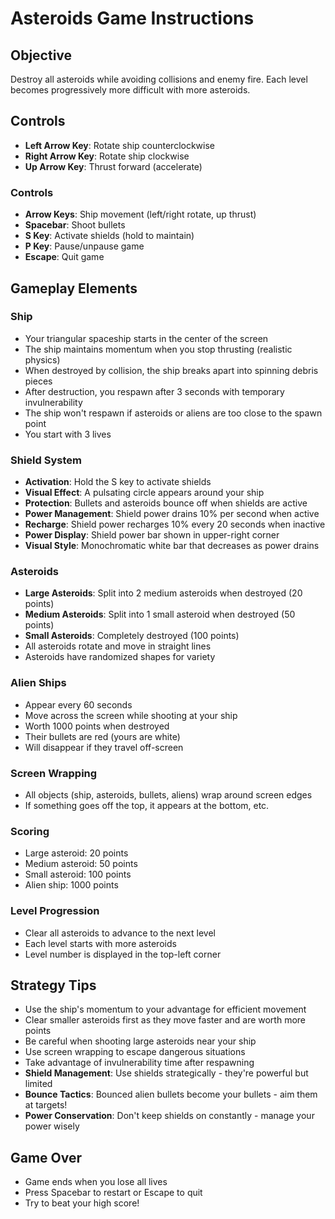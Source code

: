 # Asteroids Game Instructions

## Objective
Destroy all asteroids while avoiding collisions and enemy fire. Each level becomes progressively more difficult with more asteroids.

## Controls
- **Left Arrow Key**: Rotate ship counterclockwise
- **Right Arrow Key**: Rotate ship clockwise  
- **Up Arrow Key**: Thrust forward (accelerate)
### Controls
- **Arrow Keys**: Ship movement (left/right rotate, up thrust)
- **Spacebar**: Shoot bullets
- **S Key**: Activate shields (hold to maintain)
- **P Key**: Pause/unpause game
- **Escape**: Quit game

## Gameplay Elements

### Ship
- Your triangular spaceship starts in the center of the screen
- The ship maintains momentum when you stop thrusting (realistic physics)
- When destroyed by collision, the ship breaks apart into spinning debris pieces
- After destruction, you respawn after 3 seconds with temporary invulnerability
- The ship won't respawn if asteroids or aliens are too close to the spawn point
- You start with 3 lives

### Shield System
- **Activation**: Hold the S key to activate shields
- **Visual Effect**: A pulsating circle appears around your ship
- **Protection**: Bullets and asteroids bounce off when shields are active
- **Power Management**: Shield power drains 10% per second when active
- **Recharge**: Shield power recharges 10% every 20 seconds when inactive
- **Power Display**: Shield power bar shown in upper-right corner
- **Visual Style**: Monochromatic white bar that decreases as power drains

### Asteroids
- **Large Asteroids**: Split into 2 medium asteroids when destroyed (20 points)
- **Medium Asteroids**: Split into 1 small asteroid when destroyed (50 points)
- **Small Asteroids**: Completely destroyed (100 points)
- All asteroids rotate and move in straight lines
- Asteroids have randomized shapes for variety

### Alien Ships
- Appear every 60 seconds
- Move across the screen while shooting at your ship
- Worth 1000 points when destroyed
- Their bullets are red (yours are white)
- Will disappear if they travel off-screen

### Screen Wrapping
- All objects (ship, asteroids, bullets, aliens) wrap around screen edges
- If something goes off the top, it appears at the bottom, etc.

### Scoring
- Large asteroid: 20 points
- Medium asteroid: 50 points  
- Small asteroid: 100 points
- Alien ship: 1000 points

### Level Progression
- Clear all asteroids to advance to the next level
- Each level starts with more asteroids
- Level number is displayed in the top-left corner

## Strategy Tips
- Use the ship's momentum to your advantage for efficient movement
- Clear smaller asteroids first as they move faster and are worth more points
- Be careful when shooting large asteroids near your ship
- Use screen wrapping to escape dangerous situations
- Take advantage of invulnerability time after respawning
- **Shield Management**: Use shields strategically - they're powerful but limited
- **Bounce Tactics**: Bounced alien bullets become your bullets - aim them at targets!
- **Power Conservation**: Don't keep shields on constantly - manage your power wisely

## Game Over
- Game ends when you lose all lives
- Press Spacebar to restart or Escape to quit
- Try to beat your high score!
